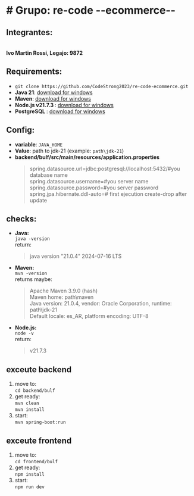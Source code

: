 <!DOCTYPE html>
<html lang="es">
<head>
    <meta charset="UTF-8">
    <meta name="viewport" content="width=device-width, initial-scale=1.0">
</head>
<body>
    <h1># Grupo: re-code  --ecommerce--</h1>
    <h2>Integrantes:</h2><br>
        <strong>Ivo Martin Rossi, Legajo: 9872</strong>
    <h2>Requirements:</h2>
    <ul>
        <li><code>git clone https://github.com/CodeStrong2023/re-code-ecommerce.git</code></li>
        <li><strong>Java 21</strong>: <a href="https://www.oracle.com/java/technologies/javase/jdk21-archive-downloads.html">download for windows</a></li>
        <li><strong>Maven</strong>: <a href="https://maven.apache.org/download.cgi">download for windows</a></li>
        <li><strong>Node.js v21.7.3 </strong>: <a href="https://nodejs.org/en/download/package-manager">download for windows</a></li>
        <li><strong>PostgreSQL </strong>: <a href="https://www.postgresql.org/download/">download for windows</a></li>
    </ul>
    <h2>Config:</h2>
    <ul>
        <li><strong>variable</strong>: <code>JAVA_HOME</code></li>
        <li><strong>Value</strong>: path to jdk-21 (example: <code>path\jdk-21</code>)</li>
        <li><strong>backend/bulf/src/main/resources/application.properties</strong></li>
         <blockquote>
                spring.datasource.url=jdbc:postgresql://localhost:5432/#you database name<br>
                spring.datasource.username=#you server name<br>
                spring.datasource.password=#you server password<br>
                spring.jpa.hibernate.ddl-auto=# first ejecution create-drop after update
            </blockquote>
    </ul>
    <h2>checks:</h2>
    <ul>
        <li><strong>Java:</strong><br>
            <code>java -version</code><br>
            return: 
            <blockquote>java version "21.0.4" 2024-07-16 LTS</blockquote>
        </li>
        <li><strong>Maven:</strong><br> 
            <code>mvn -version</code><br>
            returns maybe: 
            <blockquote>
                Apache Maven 3.9.0 (hash)<br>
                Maven home: path\maven<br>
                Java version: 21.0.4, vendor: Oracle Corporation, runtime: path\jdk-21<br>
                Default locale: es_AR, platform encoding: UTF-8
            </blockquote>
        </li>
         <li><strong>Node.js:</strong><br>
            <code>node -v</code><br>
            return: 
            <blockquote>v21.7.3</blockquote>
        </li>
    </ul>
    <h2>exceute backend</h2>
    <ol>
        <li>move to:<br>
            <code>cd backend/bulf</code>
        </li>
        <li>get ready:<br>
            <code>mvn clean</code><br>
            <code>mvn install</code>
        </li>
        <li>start:<br>
            <code>mvn spring-boot:run</code>
        </li>
    </ol>
       <h2>exceute frontend</h2>
    <ol>
        <li>move to:<br>
            <code>cd frontend/bulf</code>
        </li>
        <li>get ready:<br>
            <code>npm install</code>
        </li>
        <li>start:<br>
            <code>npm run dev</code>
        </li>
    </ol>
</body>
</html>
